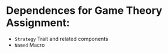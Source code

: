# Dependences for Game Theory Assignment:

- `Strategy` Trait and related components
- `Named` Macro
